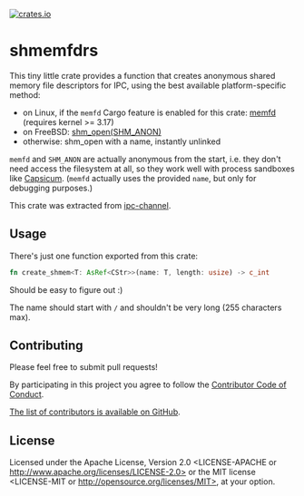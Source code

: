 [![crates.io](https://img.shields.io/crates/v/shmemfdrs.svg)](https://crates.io/crates/shmemfdrs)

# shmemfdrs

This tiny little crate provides a function that creates anonymous shared memory file descriptors for IPC, using the best available platform-specific method:

- on Linux, if the `memfd` Cargo feature is enabled for this crate: [memfd](http://man7.org/linux/man-pages/man2/memfd_create.2.html) (requires kernel >= 3.17)
- on FreeBSD: [shm_open(SHM_ANON)](https://www.freebsd.org/cgi/man.cgi?query=shm_open&sektion=2)
- otherwise: shm_open with a name, instantly unlinked

`memfd` and `SHM_ANON` are actually anonymous from the start, i.e. they don't need access the filesystem at all, so they work well with process sandboxes like [Capsicum](https://www.freebsd.org/cgi/man.cgi?query=capsicum&sektion=4).
(`memfd` actually uses the provided `name`, but only for debugging purposes.)

This crate was extracted from [ipc-channel](https://github.com/servo/ipc-channel).

## Usage

There's just one function exported from this crate:

```rust
fn create_shmem<T: AsRef<CStr>>(name: T, length: usize) -> c_int
```

Should be easy to figure out :)

The name should start with `/` and shouldn't be very long (255 characters max).

## Contributing

Please feel free to submit pull requests!

By participating in this project you agree to follow the [Contributor Code of Conduct](https://www.contributor-covenant.org/version/1/4/).

[The list of contributors is available on GitHub](https://github.com/myfreeweb/shmemfdrs/graphs/contributors).

## License

Licensed under the Apache License, Version 2.0 <LICENSE-APACHE or http://www.apache.org/licenses/LICENSE-2.0> or the MIT license <LICENSE-MIT or http://opensource.org/licenses/MIT>, at your option.
